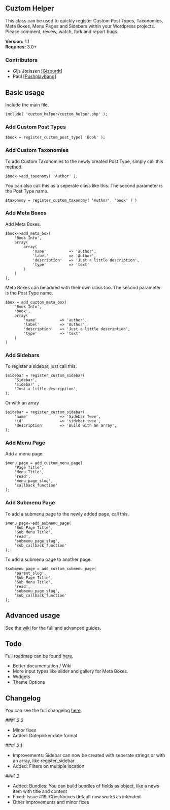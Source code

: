 ## Cuztom Helper

This class can be used to quickly register Custom Post Types, Taxonomies, Meta Boxes, Menu Pages and Sidebars within your Wordpress projects. Please comment, review, watch, fork and report bugs.

**Version:** 1.1  
**Requires:** 3.0+  

### Contributors
* Gijs Jorissen [<a href="https://github.com/Gizburdt">Gizburdt</a>]
* Paul [<a href="https://github.com/Pushplaybang">Pushplaybang</a>]

## Basic usage

Include the main file.
	
	include( 'cuztom_helper/cuztom_helper.php' );
   
### Add Custom Post Types
	
	$book = register_cuztom_post_type( 'Book' );
	
### Add Custom Taxonomies
	
To add Custom Taxonomies to the newly created Post Type, simply call this method.

	$book->add_taxonomy( 'Author' );
			
You can also call this as a seperate class like this. The second parameter is the Post Type name.

	$taxonomy = register_cuztom_taxonomy( 'Author', 'book' ) )

### Add Meta Boxes
	
Add Meta Boxes.

	$book->add_meta_box( 
		'Book Info', 
		array(
			array(
				'name' 			=> 'author',
				'label' 		=> 'Author',
				'description'	=> 'Just a little description',
				'type'			=> 'text'
			)
		)
	);
	
Meta Boxes can be added with their own class too. The second parameter is the Post Type name.

	$box = add_cuztom_meta_box(  
		'Book Info', 
		'book',
		array(
			'name' 			=> 'author',
			'label' 		=> 'Author',
			'description'	=> 'Just a little description',
			'type'			=> 'text'
		)
	)
	
### Add Sidebars

To register a sidebar, just call this.

	$sidebar = register_cuztom_sidebar( 
		'Sidebar',
		'sidebar' ,
		'Just a little description',
	);
	
Or with an array

	$sidebar = register_cuztom_sidebar( 
		'name'				=> 'Sidebar Twee',
		'id'				=> 'sidebar_twee',
		'description'		=> 'Build with an array',
	);

### Add Menu Page

Add a menu page.

	$menu_page = add_cuztom_menu_page(
		'Page Title', 
		'Menu Title', 
		'read', 
		'menu_page_slug', 
		'callback_function'
	);
	
### Add Submenu Page

To add a submenu page to the newly added page, call this.

	$menu_page->add_submenu_page(
		'Sub Page Title',
		'Sub Menu Title',
		'read', 
		'submenu_page_slug', 
		'sub_callback_function'
	);

To add a submenu page to another page.

	$submenu_page = add_cuztom_submenu_page(
		'parent_slug',
		'Sub Page Title',
		'Sub Menu Title',
		'read', 
		'submenu_page_slug', 
		'sub_callback_function'
	);
	
## Advanced usage
See the <a href="https://github.com/Gizburdt/Wordpress-Cuztom-Helper/wiki">wiki</a> for the full and advanced guides.
	
## Todo
Full roadmap can be found <a href="https://github.com/Gizburdt/Wordpress-Cuztom-Helper/wiki/Roadmap">here</a>.

* Better documentation / Wiki
* More input types like slider and gallery for Meta Boxes.
* Widgets
* Theme Options

## Changelog
You can see the full changelog <a href="https://github.com/Gizburdt/Wordpress-Cuztom-Helper/wiki/Changelog">here</a>.

###1.2.2
* Minor fixes
* Added: Datepicker date format

###1.2.1
* Improvements: Sidebar can now be created with seperate strings or with an array, like register_sidebar
* Added: Filters on multiple location

###1.2
* Added: Bundles: You can build bundles of fields as object, like a news item with title and content
* Fixed: Issue #19: Checkboxes default now works as intended
* Other improvements and minor fixes